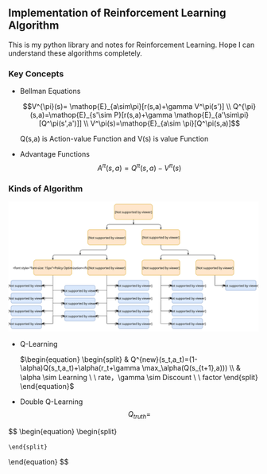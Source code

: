 ## Implementation of Reinforcement Learning Algorithm

This is my python library and notes for Reinforcement Learning. Hope I can understand these algorithms completely.

### Key Concepts

- Bellman Equations

  ```math
  V^{\pi}(s)= \mathop{E}_{a\sim\pi}[r(s,a)+\gamma V^\pi(s')] \\
  Q^{\pi}(s,a)=\mathop{E}_{s'\sim P}[r(s,a)+\gamma \mathop{E}_{a'\sim\pi}[Q^\pi(s',a')]] \\
  V^\pi(s)=\mathop{E}_{a\sim \pi}[Q^\pi(s,a)]
  ```

  Q(s,a) is Action-value Function and V(s) is value Function

- Advantage Functions
  $$
  \begin{equation}
  A^\pi(s,a)=Q^\pi(s,a)-V^\pi(s)
  \end{equation}
  $$

### Kinds of Algorithm

![rl_algorithms_9_15](./image/rl_algorithms_9_15.svg)

- Q-Learning

  $\begin{equation}
  	\begin{split}
  		& Q^{new}(s_t,a_t)=(1-\alpha)Q(s_t,a_t)+\alpha(r_t+\gamma \max_\alpha(Q(s_{t+1},a))) \\
  		& \alpha \sim Learning \ \ rate，\gamma \sim Discount \ \ factor
  	\end{split}
  \end{equation}$

- Double Q-Learning
  $$
  Q_{truth}=
  $$
  

$$
\begin{equation}
	\begin{split}

	\end{split}
\end{equation}
$$

